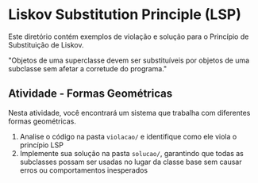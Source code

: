 # Liskov Substitution Principle (LSP)

Este diretório contém exemplos de violação e solução para o Princípio de Substituição de Liskov.

"Objetos de uma superclasse devem ser substituíveis por objetos de uma subclasse sem afetar a corretude do programa."

## Atividade - Formas Geométricas

Nesta atividade, você encontrará um sistema que trabalha com diferentes formas geométricas.

1. Analise o código na pasta `violacao/` e identifique como ele viola o princípio LSP
2. Implemente sua solução na pasta `solucao/`, garantindo que todas as subclasses possam ser usadas no lugar da classe base sem causar erros ou comportamentos inesperados
